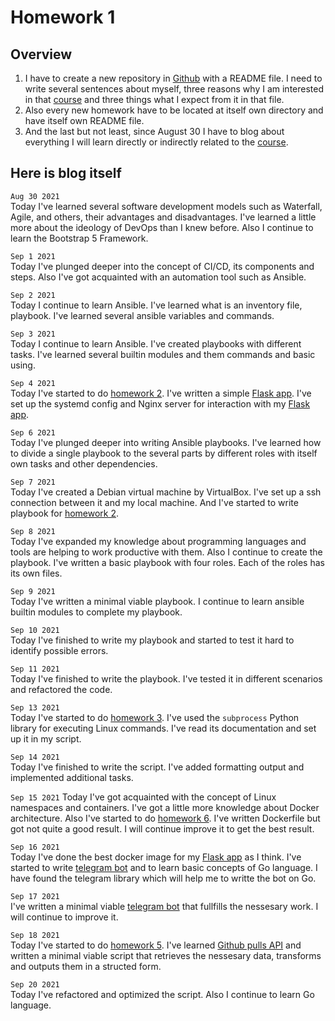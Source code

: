 # Homework 1

## Overview
1. I have to create a new repository in [Github][github] with a README file. I need to write several sentences about myself, three reasons why I am interested in that [course][course] and three things what I expect from it in that file.
2. Also every new homework have to be located at itself own directory and have itself own README file.
3. And the last but not least, since August 30 I have to blog about everything I will learn directly or indirectly related to the [course][course].

[github]: https://github.com/
[course]: https://github.com/oleg1995petrov/devops-andersen-training/

## Here is blog itself

`Aug 30 2021`  
Today I've learned several software development models such as Waterfall, 
Agile, and others, their advantages and disadvantages.
I've learned a little more about the ideology of DevOps than I knew before.
Also I continue to learn the Bootstrap 5 Framework.
  
`Sep 1 2021`  
Today I've plunged deeper into the concept of CI/CD, its components and steps.
Also I've got acquainted with an automation tool such as Ansible.
  
`Sep 2 2021`  
Today I continue to learn Ansible. I've learned what is an inventory file,
playbook. I've learned several ansible variables and commands.
  
`Sep 3 2021`  
Today I continue to learn Ansible. I've created playbooks with different tasks.
I've learned several builtin modules and them commands and basic using. 
  
`Sep 4 2021`  
Today I've started to do [homework 2][hw2]. I've written a simple
[Flask app][flask_app]. I've set up the systemd config and Nginx server
for interaction with my [Flask app][flask_app].
  
`Sep 6 2021`  
Today I've plunged deeper into writing Ansible playbooks. I've learned
how to divide a single playbook to the several parts by different roles 
with itself own tasks and other dependencies.
  
`Sep 7 2021`  
Today I've created a Debian virtual machine by VirtualBox. 
I've set up a ssh connection between it and my local machine. 
And I've started to write playbook for [homework 2][hw2].
  
`Sep 8 2021`  
Today I've expanded my knowledge about programming languages and tools
are helping to work productive with them. Also I continue to create the playbook. 
I've written a basic playbook with four roles. Each of the roles has its own files. 
  
`Sep 9 2021`  
Today I've written a minimal viable playbook. I continue to learn ansible
builtin modules to complete my playbook.
  
`Sep 10 2021`  
Today I've finished to write my playbook and started to test it hard
to identify possible errors.
  
`Sep 11 2021`  
Today I've finished to write the playbook. I've tested it in different scenarios
and refactored the code.
  
`Sep 13 2021`  
Today I've started to do [homework 3][hw3]. I've used the `subprocess` Python library for
executing Linux commands. I've read its documentation and set up it in my script.
  
`Sep 14 2021`  
Today I've finished to write the script. I've added formatting output and implemented
additional tasks.

`Sep 15 2021`
Today I've got acquainted with the concept of Linux namespaces and containers.
I've got a little more knowledge about Docker architecture. Also I've started
to do [homework 6][hw6]. I've written Dockerfile but got not quite a good result.
I will continue improve it to get the best result.

`Sep 16 2021`  
Today I've done the best docker image for my [Flask app][flask_app] as I think.
I've started to write [telegram bot][hw4] and to learn basic concepts of Go language.
I have found the telegram library which will help me to writte the bot on Go.

`Sep 17 2021`  
I've written a minimal viable [telegram bot][hw4] that fullfills the nessesary work.
I will continue to improve it.

`Sep 18 2021`  
Today I've started to do [homework 5][hw5]. I've learned [Github pulls API][pulls API]
and written a minimal viable script that retrieves the nessesary data, transforms and outputs them
in a structed form.

`Sep 20 2021`  
Today I've refactored and optimized the script. Also I continue to learn Go language.





[flask_app]: https://github.com/oleg1995petrov/devops-andersen-training/tree/master/HW%202
[hw2]: https://github.com/oleg1995petrov/devops-andersen-training/tree/master/HW%202
[hw3]: https://github.com/oleg1995petrov/devops-andersen-training/tree/master/HW%203
[hw4]: https://github.com/oleg1995petrov/devops-andersen-training/tree/master/HW%204
[hw5]: https://github.com/oleg1995petrov/devops-andersen-training/tree/master/HW%205
[pulls API]: https://docs.github.com/en/rest/reference/pulls
[hw6]: https://github.com/oleg1995petrov/devops-andersen-training/tree/master/HW%206
